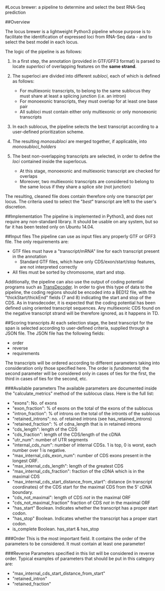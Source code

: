 #Locus brewer: a pipeline to determine and select the best RNA-Seq prediction

##Overview

The locus brewer is a lightweight Python3 pipeline whose purpose is to facilitate the identification
of expressed loci from RNA-Seq data - and to select the best model in each locus.

The logic of the pipeline is as follows:

1. In a first step, the annotation (provided in GTF/GFF3 format) is parsed to locate *superloci* of overlapping features on the **same strand**.
2. The superloci are divided into different *subloci*, each of which is defined as follows:

    - For multiexonic transcripts, to belong to the same sublocus they must share at least a splicing junction (i.e. an intron)
    - For monoexonic transcripts, they must overlap for at least one base pair
    - All subloci must contain either only multiexonic or only monoexonic transcripts
3. In each sublocus, the pipeline selects the best transcript according to a user-defined prioritization scheme.
4. The resulting *monosubloci* are merged together, if applicable, into *monosubloci_holders*
5. The best non-overlapping transcripts are selected, in order to define the *loci* contained inside the superlocus.

    - At this stage, monoexonic and multiexonic transcript are checked for overlaps
    - Moreover, two multiexonic transcripts are considered to belong to the same locus if they share a splice *site* (not junction)

The resulting, cleaned file does contain therefore only one transcript per locus.
The criteria used to select the "*best*" transcript are left to the user's discretion.

##Implementation
The pipeline is implemented in Python3, and does not require any non-standard library.
It should be usable on any system, but so far it has been tested only on Ubuntu 14.04.

##Input files
The pipeline can use as input files any properly GTF or GFF3 file. The only requirements are:
* GTF files must have a "transcript/mRNA" line for each transcript present in the annotation
  * Standard GTF files, which have only CDS/exon/start/stop features, are not interpreted correctly
* All files must be sorted by chromosome, start and stop.

Additionally, the pipeline can also use the output of coding potential programs such as [TransDecoder](https://transdecoder.github.io/ "TransDecoder (Find Coding Regions Within Transcripts)").
In order to give this type of data to the pipeline, the coding regions should be encoded into a BED12
file, with the "thickStart/thickEnd" fields (7 and 8) indicating the start and stop of the CDS.
As in transdecoder, it is expected that the coding potential has been defined using oriented transcript sequences.
Any multiexonic CDS found on the negative transcript strand will be therefore ignored, as it happens in TD.

##Scoring transcripts
At each selection stage, the best transcript for the span is selected according to user-defined criteria, supplied
through a JSON file.
The JSON file has the following fields:

- order
- reverse
- requirements

The transcripts will be ordered according to different parameters taking into consideration only those specified here. The order is *fundamental*; the second parameter will be considered only in cases of ties for the first, the third in cases of ties for the second, etc.

###Available parameters
The available parameters are documented inside the "calculate_metrics" method of the sublocus class. Here is the full list:

- "exons":              No. of exons 
- "exon\_fraction":          % of exons on the total of the exons of the sublocus
- "intron\_fraction":        % of introns on the total of the intronts of the sublocus
- "retained\_introns":   no. of retained introns (see has\_retained\_introns)
- "retained\_fraction":      % of cdna\_length that is in retained introns 
- "cds\_length":         length of the CDS
- "cds\_fraction":       length of the CDS/length of the cDNA
- "utr\_num":            number of UTR segments
- "internal\_cds\_num":   number of internal CDSs. 1 is top, 0 is worst, each number over 1 is negative.             
- "max\_internal\_cds\_exon\_num":   number of CDS exons present in the longest ORF.
- "max\_internal\_cds\_length":     length of the greatest CDS
- "max\_internal\_cds\_fraction":   fraction of the cDNA which is in the maximal CDS
- "max\_internal\_cds\_start\_distance\_from\_start":    distance (in transcript coordinates) of the CDS start for the maximal CDS from the 5' cDNA boundary.
- "cds\_not\_maximal":            length of CDS *not* in the maximal ORF
- "cds\_not\_maximal\_fraction"    fraction of CDS *not* in the maximal ORF 
- "has\_start"                    Boolean. Indicates whether the transcript has a proper start codon.
- "has\_stop"                     Boolean. Indicates whether the transcript has a proper start codon.
- is\_complete                Boolean. has\_start & has\_stop


###Order
This is the most important field. It contains the order of the parameters to be considered. It must contain at least one parameter!

###Reverse
Parameters specified in this list will be considered in reverse order. Typical examples of parameters that should be put in this category are:

- "max\_internal\_cds\_start\_distance\_from\_start"
- "retained\_intron"
- "retained\_fraction"




